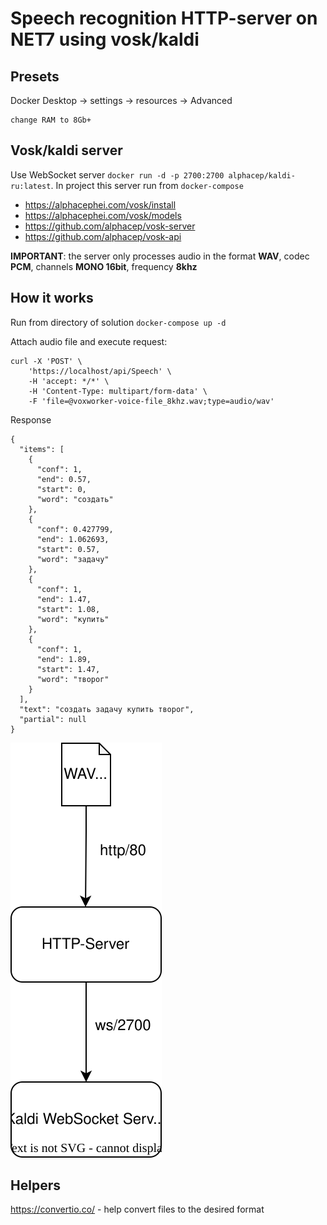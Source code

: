 # Speech recognition HTTP-server on NET7 using vosk/kaldi

## Presets
Docker Desktop -> settings -> resources -> Advanced

    change RAM to 8Gb+

## Vosk/kaldi server
Use WebSocket server `docker run -d -p 2700:2700 alphacep/kaldi-ru:latest`. In project this server run from `docker-compose`
- https://alphacephei.com/vosk/install
- https://alphacephei.com/vosk/models
- https://github.com/alphacep/vosk-server
- https://github.com/alphacep/vosk-api

**IMPORTANT**: the server only processes audio in the format **WAV**, codec **PCM**, channels **MONO 16bit**, frequency **8khz**

## How it works
Run from directory of solution `docker-compose up -d`

Attach audio file and execute request: 
```
curl -X 'POST' \
	'https://localhost/api/Speech' \
	-H 'accept: */*' \
	-H 'Content-Type: multipart/form-data' \
	-F 'file=@voxworker-voice-file_8khz.wav;type=audio/wav'
```
Response
```
{
  "items": [
    {
      "conf": 1,
      "end": 0.57,
      "start": 0,
      "word": "создать"
    },
    {
      "conf": 0.427799,
      "end": 1.062693,
      "start": 0.57,
      "word": "задачу"
    },
    {
      "conf": 1,
      "end": 1.47,
      "start": 1.08,
      "word": "купить"
    },
    {
      "conf": 1,
      "end": 1.89,
      "start": 1.47,
      "word": "творог"
    }
  ],
  "text": "создать задачу купить творог",
  "partial": null
}
```

![](res/speech-recogn.svg)

## Helpers
https://convertio.co/ - help convert files to the desired format